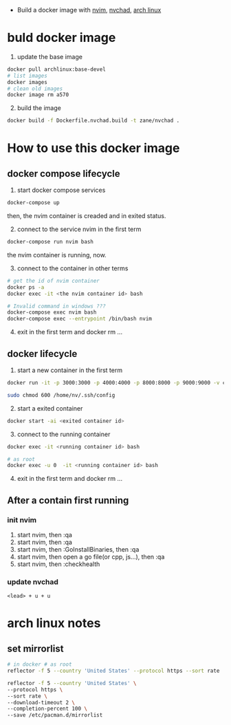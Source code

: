 - Build a docker image with [nvim](https://neovim.io/), [nvchad](https://nvchad.github.io/), [arch linux](https://archlinux.org/)

# buld docker image

1. update the base image

```sh
docker pull archlinux:base-devel
# list images
docker images
# clean old images
docker image rm a570
```

2. build the image

```sh
docker build -f Dockerfile.nvchad.build -t zane/nvchad .
```

# How to use this docker image

## docker compose lifecycle

1. start docker compose services

```sh
docker-compose up
```

then, the nvim container is creaded and in exited status.

2. connect to the service nvim in the first term

```sh
docker-compose run nvim bash
```

the nvim container is running, now.

3. connect to the container in other terms

```sh
# get the id of nvim container
docker ps -a
docker exec -it <the nvim container id> bash

# Invalid command in windows ???
docker-compose exec nvim bash
docker-compose exec --entrypoint /bin/bash nvim
```

4. exit in the first term and docker rm ...

## docker lifecycle

1. start a new container in the first term

```sh
docker run -it -p 3000:3000 -p 4000:4000 -p 8000:8000 -p 9000:9000 -v c:\a:/home/nv/a -v c:\Users\username\.ssh:/home/nv/.ssh -v "//var/run/docker.sock:/var/run/docker.sock" zane/nvchad

sudo chmod 600 /home/nv/.ssh/config
```

2. start a exited container

```sh
docker start -ai <exited container id>
```

3. connect to the running container

```sh
docker exec -it <running container id> bash

# as root
docker exec -u 0  -it <running container id> bash
```

4. exit in the first term and docker rm ...

## After a contain first running

### init nvim

1. start nvim, then :qa
2. start nvim, then :qa
3. start nvim, then :GoInstallBinaries, then :qa
4. start nvim, then open a go file(or cpp, js...), then :qa
5. start nvim, then :checkhealth

### update nvchad

```
<lead> + u + u
```

# arch linux notes

## set mirrorlist

```sh
# in docker # as root
reflector -f 5 --country 'United States' --protocol https --sort rate  --download-timeout 2 --save /etc/pacman.d/mirrorlist

reflector -f 5 --country 'United States' \
--protocol https \
--sort rate \
--download-timeout 2 \
--completion-percent 100 \
--save /etc/pacman.d/mirrorlist
```
